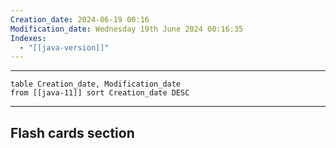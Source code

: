 ```yaml
---
Creation_date: 2024-06-19 00:16
Modification_date: Wednesday 19th June 2024 00:16:35
Indexes:
  - "[[java-version]]"
---
```



----

```dataview
table Creation_date, Modification_date
from [[java-11]] sort Creation_date DESC
```


















---
## Flash cards section
